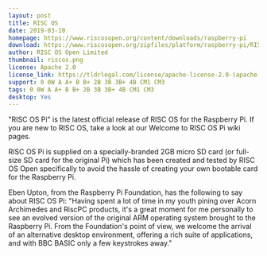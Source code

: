 ```yaml
---
layout: post
title: RISC OS
date: 2019-03-10
homepage: https://www.riscosopen.org/content/downloads/raspberry-pi
download: https://www.riscosopen.org/zipfiles/platform/raspberry-pi/RISCOSPi.5.24.zip?1524211626
author: RISC OS Open Limited 
thumbnail: riscos.png
license: Apache 2.0
license_link: https://tldrlegal.com/license/apache-license-2.0-(apache-2.0)
support: 0 0W A A+ B B+ 2B 3B 3B+ 4B CM1 CM3
tags: 0 0W A A+ B B+ 2B 3B 3B+ 4B CM1 CM3
desktop: Yes
---
```


 

"RISC OS Pi" is the latest official release of RISC OS for the Raspberry Pi. If you are new to RISC OS, take a look at our Welcome to RISC OS Pi wiki pages.

RISC OS Pi is supplied on a specially-branded 2GB micro SD card (or full-size SD card for the original Pi) which has been created and tested by RISC OS Open specifically to avoid the hassle of creating your own bootable card for the Raspberry Pi.

Eben Upton, from the Raspberry Pi Foundation, has the following to say about RISC OS Pi: "Having spent a lot of time in my youth pining over Acorn Archimedes and RiscPC products, it's a great moment for me personally to see an evolved version of the original ARM operating system brought to the Raspberry Pi. From the Foundation's point of view, we welcome the arrival of an alternative desktop environment, offering a rich suite of applications, and with BBC BASIC only a few keystrokes away."
